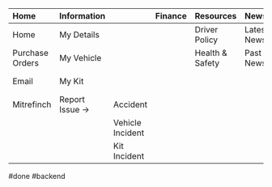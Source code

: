 | Home            | Information     |                  | Finance | Resources       | News              | Contact         | Help        |               |
|:--------------- |:--------------- |:---------------- |:------- |:--------------- |:----------------- |:--------------- |:----------- |:------------- |
| Home            | My Details      |                  |         | Driver Policy   | Latest Newsletter | My Manger       | General     |               |
| Purchase Orders | My Vehicle      |                  |         | Health & Safety | Past Newsletters  | My Employees    | IT Request  |               |
| Email           | My Kit          |                  |         |                 |                   | Contact Numbers | Tooltips -> | Tooltips off  |
| Mitrefinch      | Report Issue -> | Accident         |         |                 |                   |                 |             | Tooltips on   |
|                 |                 | Vehicle Incident |         |                 |                   |                 |             | Tooltips full |
|                 |                 | Kit Incident     |         |                 |                   |                 |             |               |

#done
#backend 
